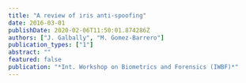 ```yaml
---
title: "A review of iris anti-spoofing"
date: 2016-03-01
publishDate: 2020-02-06T11:50:01.874286Z
authors: ["J. Galbally", "M. Gomez-Barrero"]
publication_types: ["1"]
abstract: ""
featured: false
publication: "*Int. Workshop on Biometrics and Forensics (IWBF)*"
---
```


